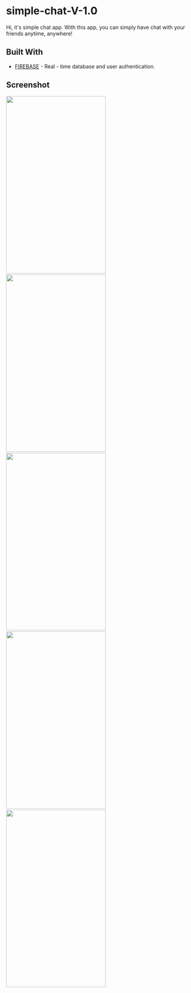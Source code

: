 # simple-chat-V-1.0

Hi, it's simple chat app. With this app, you can simply have chat with your friends anytime, anywhere!

## Built With 
* [FIREBASE](https://firebase.google.com/) - Real - time database and user authentication.

## Screenshot
<img src="https://user-images.githubusercontent.com/24683971/31479505-f0f503e6-af41-11e7-9691-a15aa05de4d9.png" width="270"   height="480"/> ` ` <img src="https://user-images.githubusercontent.com/24683971/31479521-0a92978c-af42-11e7-8dc8-4541a15ee557.PNG" width="270" height="480"/> ` ` <img src="https://user-images.githubusercontent.com/24683971/31479534-1538ecae-af42-11e7-8154-42353889ca46.PNG" width="270" height="480"/> ` ` <img src="https://user-images.githubusercontent.com/24683971/31479545-22961c14-af42-11e7-8ef8-65e4f9c241b3.PNG" width="270" height="480"/> ` ` <img src="https://user-images.githubusercontent.com/24683971/31479554-30e99c0a-af42-11e7-8dc0-3e61a7833f0f.PNG" width="270" height="480"/>
